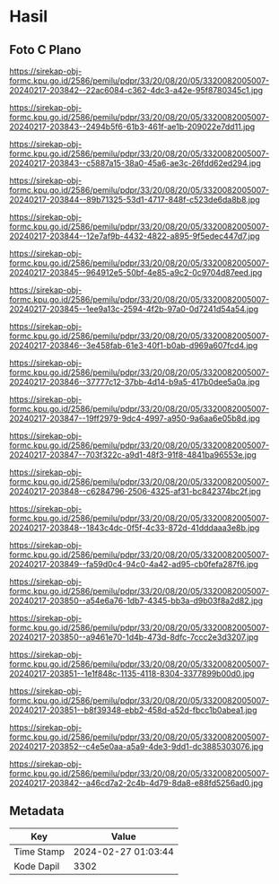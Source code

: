 # Hasil

## Foto C Plano

https://sirekap-obj-formc.kpu.go.id/2586/pemilu/pdpr/33/20/08/20/05/3320082005007-20240217-203842--22ac6084-c362-4dc3-a42e-95f8780345c1.jpg

https://sirekap-obj-formc.kpu.go.id/2586/pemilu/pdpr/33/20/08/20/05/3320082005007-20240217-203843--2494b5f6-61b3-461f-ae1b-209022e7dd11.jpg

https://sirekap-obj-formc.kpu.go.id/2586/pemilu/pdpr/33/20/08/20/05/3320082005007-20240217-203843--c5887a15-38a0-45a6-ae3c-26fdd62ed294.jpg

https://sirekap-obj-formc.kpu.go.id/2586/pemilu/pdpr/33/20/08/20/05/3320082005007-20240217-203844--89b71325-53d1-4717-848f-c523de6da8b8.jpg

https://sirekap-obj-formc.kpu.go.id/2586/pemilu/pdpr/33/20/08/20/05/3320082005007-20240217-203844--12e7af9b-4432-4822-a895-9f5edec447d7.jpg

https://sirekap-obj-formc.kpu.go.id/2586/pemilu/pdpr/33/20/08/20/05/3320082005007-20240217-203845--964912e5-50bf-4e85-a9c2-0c9704d87eed.jpg

https://sirekap-obj-formc.kpu.go.id/2586/pemilu/pdpr/33/20/08/20/05/3320082005007-20240217-203845--1ee9a13c-2594-4f2b-97a0-0d7241d54a54.jpg

https://sirekap-obj-formc.kpu.go.id/2586/pemilu/pdpr/33/20/08/20/05/3320082005007-20240217-203846--3e458fab-61e3-40f1-b0ab-d969a607fcd4.jpg

https://sirekap-obj-formc.kpu.go.id/2586/pemilu/pdpr/33/20/08/20/05/3320082005007-20240217-203846--37777c12-37bb-4d14-b9a5-417b0dee5a0a.jpg

https://sirekap-obj-formc.kpu.go.id/2586/pemilu/pdpr/33/20/08/20/05/3320082005007-20240217-203847--19ff2979-9dc4-4997-a950-9a6aa6e05b8d.jpg

https://sirekap-obj-formc.kpu.go.id/2586/pemilu/pdpr/33/20/08/20/05/3320082005007-20240217-203847--703f322c-a9d1-48f3-91f8-4841ba96553e.jpg

https://sirekap-obj-formc.kpu.go.id/2586/pemilu/pdpr/33/20/08/20/05/3320082005007-20240217-203848--c6284796-2506-4325-af31-bc842374bc2f.jpg

https://sirekap-obj-formc.kpu.go.id/2586/pemilu/pdpr/33/20/08/20/05/3320082005007-20240217-203848--1843c4dc-0f5f-4c33-872d-41dddaaa3e8b.jpg

https://sirekap-obj-formc.kpu.go.id/2586/pemilu/pdpr/33/20/08/20/05/3320082005007-20240217-203849--fa59d0c4-94c0-4a42-ad95-cb0fefa287f6.jpg

https://sirekap-obj-formc.kpu.go.id/2586/pemilu/pdpr/33/20/08/20/05/3320082005007-20240217-203850--a54e6a76-1db7-4345-bb3a-d9b03f8a2d82.jpg

https://sirekap-obj-formc.kpu.go.id/2586/pemilu/pdpr/33/20/08/20/05/3320082005007-20240217-203850--a9461e70-1d4b-473d-8dfc-7ccc2e3d3207.jpg

https://sirekap-obj-formc.kpu.go.id/2586/pemilu/pdpr/33/20/08/20/05/3320082005007-20240217-203851--1e1f848c-1135-4118-8304-3377899b00d0.jpg

https://sirekap-obj-formc.kpu.go.id/2586/pemilu/pdpr/33/20/08/20/05/3320082005007-20240217-203851--b8f39348-ebb2-458d-a52d-fbcc1b0abea1.jpg

https://sirekap-obj-formc.kpu.go.id/2586/pemilu/pdpr/33/20/08/20/05/3320082005007-20240217-203852--c4e5e0aa-a5a9-4de3-9dd1-dc3885303076.jpg

https://sirekap-obj-formc.kpu.go.id/2586/pemilu/pdpr/33/20/08/20/05/3320082005007-20240217-203842--a46cd7a2-2c4b-4d79-8da8-e88fd5256ad0.jpg


## Metadata

| Key        | Value               |
| ---------- | ------------------- |
| Time Stamp | 2024-02-27 01:03:44 |
| Kode Dapil | 3302                |



